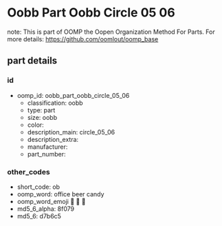 # Oobb Part Oobb Circle 05 06  

note: This is part of OOMP the Oopen Organization Method For Parts. For more details: https://github.com/oomlout/oomp_base

##  part details





### id
* oomp_id: oobb_part_oobb_circle_05_06
  * classification: oobb
  * type: part
  * size: oobb
  * color: 
  * description_main: circle_05_06
  * description_extra: 
  * manufacturer: 
  * part_number: 

### other_codes
* short_code: ob
* oomp_word: office beer candy
* oomp_word_emoji :office: :beer: :candy:
* md5_6_alpha: 8f079
* md5_6: d7b6c5